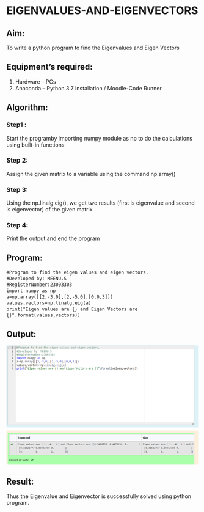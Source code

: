 # EIGENVALUES-AND-EIGENVECTORS
## Aim:
To write a python program to find the Eigenvalues and Eigen Vectors
## Equipment’s required:
1. 	Hardware – PCs
2. 	Anaconda – Python 3.7 Installation / Moodle-Code Runner
## Algorithm:
### Step1 :
Start the programby importing numpy module as np to do the calculations using built-in functions
### Step 2: 
Assign the given matrix to a variable using the command np.array()
### Step 3:
Using the np.linalg.eig(),  we get two results (first is eigenvalue and second is eigenvector) of the given matrix.
### Step 4: 
Print the output and end the program

## Program:
~~~
#Program to find the eigen values and eigen vectors.
#Developed by: MEENU.S
#RegisterNumber:23003303
import numpy as np
a=np.array([[2,-3,0],[2,-5,0],[0,0,3]])
values,vectors=np.linalg.eig(a)
print("Eigen values are {} and Eigen Vectors are {}".format(values,vectors))
~~~

## Output:
![output](<maths exp-4.png>)
## Result:
Thus the Eigenvalue and Eigenvector is successfully solved using python program.
